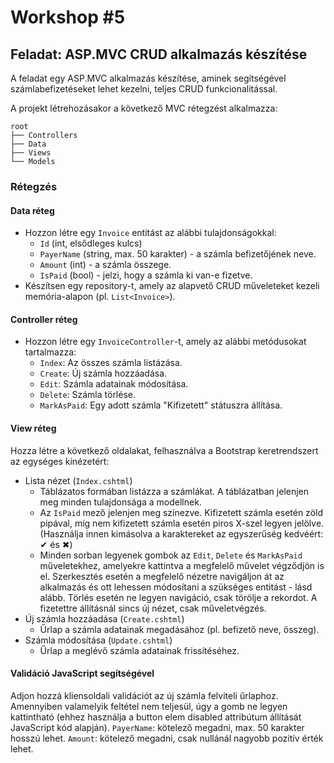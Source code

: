 # Workshop #5

## Feladat: ASP.MVC CRUD alkalmazás készítése

A feladat egy ASP.MVC alkalmazás készítése, aminek segítségével számlabefizetéseket lehet kezelni, teljes CRUD funkcionalitással.

A projekt létrehozásakor a következő MVC rétegzést alkalmazza:

    root
    ├── Controllers
    ├── Data
    ├── Views
    └── Models

### Rétegzés

#### Data réteg

- Hozzon létre egy `Invoice` entitást az alábbi tulajdonságokkal:
  - `Id` (int, elsődleges kulcs)
  - `PayerName` (string, max. 50 karakter) - a számla befizetőjének neve.
  - `Amount` (int) - a számla összege.
  - `IsPaid` (bool) - jelzi, hogy a számla ki van-e fizetve.
- Készítsen egy repository-t, amely az alapvető CRUD műveleteket kezeli memória-alapon (pl. `List<Invoice>`).

#### Controller réteg

- Hozzon létre egy `InvoiceController`-t, amely az alábbi metódusokat tartalmazza:
  - `Index`: Az összes számla listázása.
  - `Create`: Új számla hozzáadása.
  - `Edit`: Számla adatainak módosítása.
  - `Delete`: Számla törlése.
  - `MarkAsPaid`: Egy adott számla "Kifizetett" státuszra állítása.

#### View réteg

Hozza létre a következő oldalakat, felhasználva a Bootstrap keretrendszert az egységes kinézetért:

- Lista nézet (`Index.cshtml`)
  - Táblázatos formában listázza a számlákat. A táblázatban jelenjen meg minden tulajdonsága a modellnek.
  - Az `IsPaid` mező jelenjen meg színezve. Kifizetett számla esetén zöld pipával, míg nem kifizetett számla esetén piros X-szel legyen jelölve. (Használja innen kimásolva a karaktereket az egyszerűség kedvéért: ✔ és ✖)
  - Minden sorban legyenek gombok az `Edit`, `Delete` és `MarkAsPaid` műveletekhez, amelyekre kattintva a megfelelő művelet végződjön is el. Szerkesztés esetén a megfelelő nézetre navigáljon át az alkalmazás és ott lehessen módosítani a szükséges entitást - lásd alább. Törlés esetén ne legyen navigáció, csak törölje a rekordot. A fizetettre állításnál sincs új nézet, csak műveletvégzés.
- Új számla hozzáadása (`Create.cshtml`)
  - Űrlap a számla adatainak megadásához (pl. befizető neve, összeg).
- Számla módosítása (`Update.cshtml`)
  - Űrlap a meglévő számla adatainak frissítéséhez.

#### Validáció JavaScript segítségével

Adjon hozzá kliensoldali validációt az új számla felviteli űrlaphoz. Amennyiben valamelyik feltétel nem teljesül, úgy a gomb ne legyen kattintható (ehhez használja a button elem disabled attribútum állítását JavaScript kód alapján). `PayerName`: kötelező megadni, max. 50 karakter hosszú lehet. `Amount`: kötelező megadni, csak nullánál nagyobb pozitív érték lehet.
